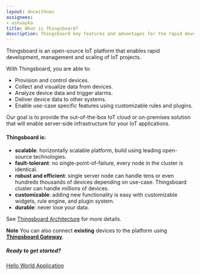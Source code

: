 ```yaml
---
layout: docwithnav
assignees:
- ashvayka
title: What is Thingsboard?
description: Thingsboard key features and advantages for the rapid development of IoT projects and applications.
---
```



Thingsboard is an open-source IoT platform that enables rapid development, management and scaling of IoT projects.

With Thingsboard, you are able to:

 - Provision and control devices.
 - Collect and visualize data from devices.
 - Analyze device data and trigger alarms.
 - Deliver device data to other systems.
 - Enable use-case specific features using customizable rules and plugins.  

Our goal is to provide the out-of-the-box IoT cloud or on-premises solution that will enable server-side infrastructure for your IoT applications.

#### Thingsboard is:

* **scalable**: horizontally scalable platform, build using leading open-source technologies.
* **fault-tolerant**: no single-point-of-failure, every node in the cluster is identical.
* **robust and efficient**: single server node can handle tens or even hundreds thousands of devices depending on use-case. 
Thingsboard cluster can handle millions of devices.
* **customizable**: adding new functionality is easy with customizable widgets, rule engine, and plugin system.
* **durable**: never lose your data.

See [Thingsboard Architecture](/docs/reference/architecture) for more details.

**Note** You can also connect **existing** devices to the platform using **[Thingsboard Gateway](/docs/iot-gateway/what-is-iot-gateway/)**.

##### Ready to get started?

<p><a href="/docs/getting-started-guides/helloworld" class="button">Hello World Application</a></p>
